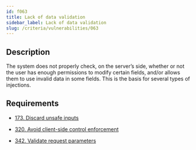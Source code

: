 ```yaml
---
id: f063
title: Lack of data validation
sidebar_label: Lack of data validation
slug: /criteria/vulnerabilities/063
---
```


## Description

The system does not properly check,
on the server’s side,
whether or not the user has enough permissions
to modify certain fields,
and/or allows them to use
invalid data in some fields.
This is the basis for several types of injections.

## Requirements

- [173. Discard unsafe inputs](/criteria/requirements/173)

- [320. Avoid client-side control enforcement](/criteria/requirements/320)

- [342. Validate request parameters](/criteria/requirements/342)
